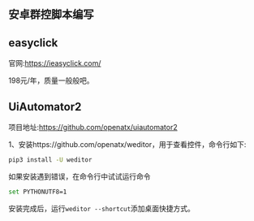 ## 安卓群控脚本编写

## easyclick

官网:https://ieasyclick.com/

198元/年，质量一般般吧。

## UiAutomator2

项目地址:https://github.com/openatx/uiautomator2

1、安装https://github.com/openatx/weditor，用于查看控件，命令行如下:

```bash
pip3 install -U weditor
```

如果安装遇到错误，在命令行中试试运行命令

```bash
set PYTHONUTF8=1 
```

安装完成后，运行`weditor --shortcut`添加桌面快捷方式。

